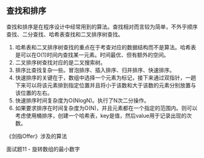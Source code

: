 ## 查找和排序

查找和排序是在程序设计中经常用到的算法。查找相对而言较为简单，不外乎顺序查找、二分查找、哈希表查找和二叉排序树查找。



1. 哈希表和二叉排序树查找的重点在于考查对应的数据结构而不是算法。哈希表是可以在O(1)时间内查找某一元素。时间最优、但有额外的空间。
2. 二叉排序树查找对应的是二叉搜索树。
3. 排序比查找复杂一些。冒泡排序、插入排序、归并排序、快速排序。
4. 快速排序的关键在于，数组中选择一个元素为标记，接下来通过双指针，一趟下来可以将该元素排到指定位置并且将小于该数和大于该数的元素分别放置与该位置的左右。
5. 快速排序时间复杂度为O(NlogN)。执行了N次二分操作。
6. 如果要求排序在时间复杂度为O(N)，并且元素都在一个指定的范围内。则可以考虑使用桶排序，创建一个哈希表，key是值，然后value用于记录出现的次数。



《剑指Offer》涉及的算法

面试题11 - 旋转数组的最小数字




